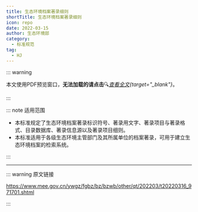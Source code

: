 ```yaml
---
title: 生态环境档案著录细则
shortTitle: 生态环境档案著录细则
icon: repo
date: 2022-03-15
author: 生态环境部
category:
  - 标准规范
tag:
  - HJ
---
```


::: warning

本文使用PDF预览窗口<Badge text="基于Chromium内核" type="tip" />，**无法加载的请点击**:mag:*[查看全文](/static/pdf/P8/HJ/HJ-9-2022.pdf){target="_blank"}*。

:::

::: note 适用范围

- 本标准规定了生态环境档案著录标识符号、著录用文字、著录项目与著录格式、目录数据库、著录信息源以及著录项目细则。
- 本标准适用于各级生态环境主管部门及其所属单位的档案著录，可用于建立生态环境档案的检索系统。

:::

<PDF url="/static/pdf/P8/HJ/HJ-9-2022.pdf" :zoom=90 height="1020px" />

---

::: warning 原文链接

<https://www.mee.gov.cn/ywgz/fgbz/bz/bzwb/other/qt/202203/t20220316_971701.shtml>

:::